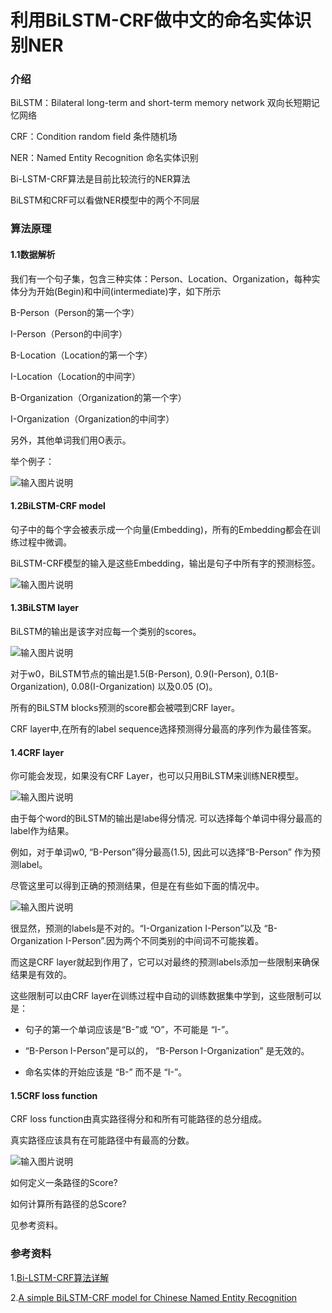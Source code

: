 # 利用BiLSTM-CRF做中文的命名实体识别NER

### 介绍
BiLSTM：Bilateral long-term and short-term memory network 双向长短期记忆网络

CRF：Condition random field 条件随机场

NER：Named Entity Recognition 命名实体识别

Bi-LSTM-CRF算法是目前比较流行的NER算法

BiLSTM和CRF可以看做NER模型中的两个不同层

### 算法原理

#### 1.1数据解析

我们有一个句子集，包含三种实体：Person、Location、Organization，每种实体分为开始(Begin)和中间(intermediate)字，如下所示

B-Person（Person的第一个字）

I-Person（Person的中间字）

B-Location（Location的第一个字）

I-Location（Location的中间字）

B-Organization（Organization的第一个字）

I-Organization（Organization的中间字）


另外，其他单词我们用O表示。

举个例子：


![输入图片说明](https://images.gitee.com/uploads/images/2021/0107/160216_11454014_7878388.png "屏幕截图.png")


#### 1.2BiLSTM-CRF model

句子中的每个字会被表示成一个向量(Embedding)，所有的Embedding都会在训练过程中微调。

BiLSTM-CRF模型的输入是这些Embedding，输出是句子中所有字的预测标签。

![输入图片说明](https://images.gitee.com/uploads/images/2021/0107/120053_8175d36f_7878388.png "屏幕截图.png")


#### 1.3BiLSTM layer

BiLSTM的输出是该字对应每一个类别的scores。

![输入图片说明](https://images.gitee.com/uploads/images/2021/0107/120619_d38e8092_7878388.png "屏幕截图.png")

对于w0，BiLSTM节点的输出是1.5(B-Person), 0.9(I-Person), 0.1(B-Organization), 0.08(I-Organization) 以及0.05 (O)。

所有的BiLSTM blocks预测的score都会被喂到CRF layer。

CRF layer中,在所有的label sequence选择预测得分最高的序列作为最佳答案。


#### 1.4CRF layer

你可能会发现，如果没有CRF Layer，也可以只用BiLSTM来训练NER模型。

![输入图片说明](https://images.gitee.com/uploads/images/2021/0107/141845_b3ef8d10_7878388.png "屏幕截图.png")

由于每个word的BiLSTM的输出是labe得分情况. 可以选择每个单词中得分最高的label作为结果。

例如，对于单词w0, “B-Person”得分最高(1.5), 因此可以选择“B-Person” 作为预测label。

尽管这里可以得到正确的预测结果，但是在有些如下面的情况中。

![输入图片说明](https://images.gitee.com/uploads/images/2021/0107/142016_12377443_7878388.png "屏幕截图.png")

很显然，预测的labels是不对的。“I-Organization I-Person”以及 “B-Organization I-Person”.因为两个不同类别的中间词不可能挨着。

而这是CRF layer就起到作用了，它可以对最终的预测labels添加一些限制来确保结果是有效的。

这些限制可以由CRF layer在训练过程中自动的训练数据集中学到，这些限制可以是：


- 句子的第一个单词应该是“B-”或 “O”，不可能是 “I-”。

- “B-Person I-Person”是可以的， “B-Person I-Organization” 是无效的。

- 命名实体的开始应该是 “B-” 而不是 “I-”。

#### 1.5CRF loss function

CRF loss function由真实路径得分和和所有可能路径的总分组成。

真实路径应该具有在可能路径中有最高的分数。

![输入图片说明](https://images.gitee.com/uploads/images/2021/0107/155851_d7c2ab28_7878388.png "屏幕截图.png")


如何定义一条路径的Score?

如何计算所有路径的总Score?

见参考资料。


### 参考资料

1.[Bi-LSTM-CRF算法详解](https://blog.csdn.net/qq_17677907/article/details/88096243)

2.[A simple BiLSTM-CRF model for Chinese Named Entity Recognition](https://github.com/Determined22/zh-NER-TF) 
